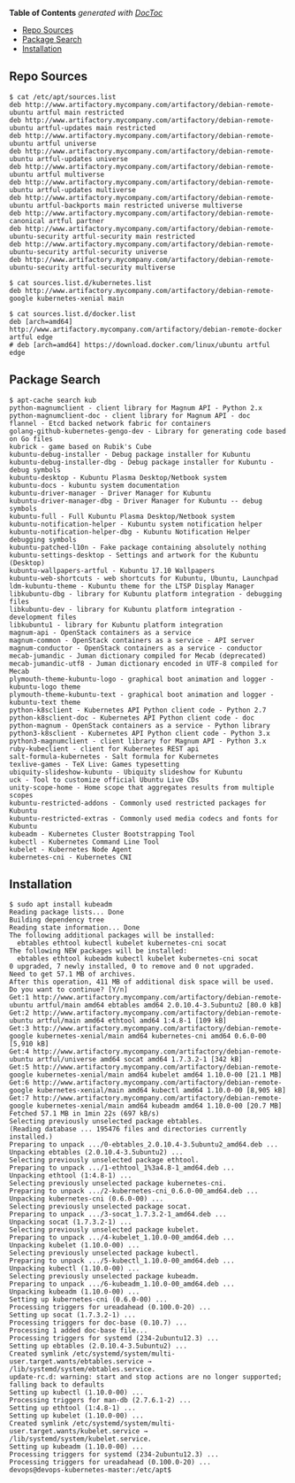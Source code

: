 <!-- START doctoc generated TOC please keep comment here to allow auto update -->
<!-- DON'T EDIT THIS SECTION, INSTEAD RE-RUN doctoc TO UPDATE -->
**Table of Contents**  *generated with [DocToc](https://github.com/thlorenz/doctoc)*

- [Repo Sources](#repo-sources)
- [Package Search](#package-search)
- [Installation](#installation)

<!-- END doctoc generated TOC please keep comment here to allow auto update -->

## Repo Sources

    $ cat /etc/apt/sources.list
    deb http://www.artifactory.mycompany.com/artifactory/debian-remote-ubuntu artful main restricted
    deb http://www.artifactory.mycompany.com/artifactory/debian-remote-ubuntu artful-updates main restricted
    deb http://www.artifactory.mycompany.com/artifactory/debian-remote-ubuntu artful universe
    deb http://www.artifactory.mycompany.com/artifactory/debian-remote-ubuntu artful-updates universe
    deb http://www.artifactory.mycompany.com/artifactory/debian-remote-ubuntu artful multiverse
    deb http://www.artifactory.mycompany.com/artifactory/debian-remote-ubuntu artful-updates multiverse
    deb http://www.artifactory.mycompany.com/artifactory/debian-remote-ubuntu artful-backports main restricted universe multiverse
    deb http://www.artifactory.mycompany.com/artifactory/debian-remote-canonical artful partner
    deb http://www.artifactory.mycompany.com/artifactory/debian-remote-ubuntu-security artful-security main restricted
    deb http://www.artifactory.mycompany.com/artifactory/debian-remote-ubuntu-security artful-security universe
    deb http://www.artifactory.mycompany.com/artifactory/debian-remote-ubuntu-security artful-security multiverse

    $ cat sources.list.d/kubernetes.list
    deb http://www.artifactory.mycompany.com/artifactory/debian-remote-google kubernetes-xenial main

    $ cat sources.list.d/docker.list
    deb [arch=amd64] http://www.artifactory.mycompany.com/artifactory/debian-remote-docker artful edge
    # deb [arch=amd64] https://download.docker.com/linux/ubuntu artful edge


## Package Search


    $ apt-cache search kub
    python-magnumclient - client library for Magnum API - Python 2.x
    python-magnumclient-doc - client library for Magnum API - doc
    flannel - Etcd backed network fabric for containers
    golang-github-kubernetes-gengo-dev - Library for generating code based on Go files
    kubrick - game based on Rubik's Cube
    kubuntu-debug-installer - Debug package installer for Kubuntu
    kubuntu-debug-installer-dbg - Debug package installer for Kubuntu - debug symbols
    kubuntu-desktop - Kubuntu Plasma Desktop/Netbook system
    kubuntu-docs - kubuntu system documentation
    kubuntu-driver-manager - Driver Manager for Kubuntu
    kubuntu-driver-manager-dbg - Driver Manager for Kubuntu -- debug symbols
    kubuntu-full - Full Kubuntu Plasma Desktop/Netbook system
    kubuntu-notification-helper - Kubuntu system notification helper
    kubuntu-notification-helper-dbg - Kubuntu Notification Helper debugging symbols
    kubuntu-patched-l10n - Fake package containing absolutely nothing
    kubuntu-settings-desktop - Settings and artwork for the Kubuntu (Desktop)
    kubuntu-wallpapers-artful - Kubuntu 17.10 Wallpapers
    kubuntu-web-shortcuts - web shortcuts for Kubuntu, Ubuntu, Launchpad
    ldm-kubuntu-theme - Kubuntu theme for the LTSP Display Manager
    libkubuntu-dbg - library for Kubuntu platform integration - debugging files
    libkubuntu-dev - library for Kubuntu platform integration - development files
    libkubuntu1 - library for Kubuntu platform integration
    magnum-api - OpenStack containers as a service
    magnum-common - OpenStack containers as a service - API server
    magnum-conductor - OpenStack containers as a service - conductor
    mecab-jumandic - Juman dictionary compiled for Mecab (deprecated)
    mecab-jumandic-utf8 - Juman dictionary encoded in UTF-8 compiled for Mecab
    plymouth-theme-kubuntu-logo - graphical boot animation and logger - kubuntu-logo theme
    plymouth-theme-kubuntu-text - graphical boot animation and logger - kubuntu-text theme
    python-k8sclient - Kubernetes API Python client code - Python 2.7
    python-k8sclient-doc - Kubernetes API Python client code - doc
    python-magnum - OpenStack containers as a service - Python library
    python3-k8sclient - Kubernetes API Python client code - Python 3.x
    python3-magnumclient - client library for Magnum API - Python 3.x
    ruby-kubeclient - client for Kubernetes REST api
    salt-formula-kubernetes - Salt formula for Kubernetes
    texlive-games - TeX Live: Games typesetting
    ubiquity-slideshow-kubuntu - Ubiquity slideshow for Kubuntu
    uck - Tool to customize official Ubuntu Live CDs
    unity-scope-home - Home scope that aggregates results from multiple scopes
    kubuntu-restricted-addons - Commonly used restricted packages for Kubuntu
    kubuntu-restricted-extras - Commonly used media codecs and fonts for Kubuntu
    kubeadm - Kubernetes Cluster Bootstrapping Tool
    kubectl - Kubernetes Command Line Tool
    kubelet - Kubernetes Node Agent
    kubernetes-cni - Kubernetes CNI

## Installation

    $ sudo apt install kubeadm
    Reading package lists... Done
    Building dependency tree
    Reading state information... Done
    The following additional packages will be installed:
      ebtables ethtool kubectl kubelet kubernetes-cni socat
    The following NEW packages will be installed:
      ebtables ethtool kubeadm kubectl kubelet kubernetes-cni socat
    0 upgraded, 7 newly installed, 0 to remove and 0 not upgraded.
    Need to get 57.1 MB of archives.
    After this operation, 411 MB of additional disk space will be used.
    Do you want to continue? [Y/n]
    Get:1 http://www.artifactory.mycompany.com/artifactory/debian-remote-ubuntu artful/main amd64 ebtables amd64 2.0.10.4-3.5ubuntu2 [80.0 kB]
    Get:2 http://www.artifactory.mycompany.com/artifactory/debian-remote-ubuntu artful/main amd64 ethtool amd64 1:4.8-1 [109 kB]
    Get:3 http://www.artifactory.mycompany.com/artifactory/debian-remote-google kubernetes-xenial/main amd64 kubernetes-cni amd64 0.6.0-00 [5,910 kB]
    Get:4 http://www.artifactory.mycompany.com/artifactory/debian-remote-ubuntu artful/universe amd64 socat amd64 1.7.3.2-1 [342 kB]
    Get:5 http://www.artifactory.mycompany.com/artifactory/debian-remote-google kubernetes-xenial/main amd64 kubelet amd64 1.10.0-00 [21.1 MB]
    Get:6 http://www.artifactory.mycompany.com/artifactory/debian-remote-google kubernetes-xenial/main amd64 kubectl amd64 1.10.0-00 [8,905 kB]
    Get:7 http://www.artifactory.mycompany.com/artifactory/debian-remote-google kubernetes-xenial/main amd64 kubeadm amd64 1.10.0-00 [20.7 MB]
    Fetched 57.1 MB in 1min 22s (697 kB/s)
    Selecting previously unselected package ebtables.
    (Reading database ... 195476 files and directories currently installed.)
    Preparing to unpack .../0-ebtables_2.0.10.4-3.5ubuntu2_amd64.deb ...
    Unpacking ebtables (2.0.10.4-3.5ubuntu2) ...
    Selecting previously unselected package ethtool.
    Preparing to unpack .../1-ethtool_1%3a4.8-1_amd64.deb ...
    Unpacking ethtool (1:4.8-1) ...
    Selecting previously unselected package kubernetes-cni.
    Preparing to unpack .../2-kubernetes-cni_0.6.0-00_amd64.deb ...
    Unpacking kubernetes-cni (0.6.0-00) ...
    Selecting previously unselected package socat.
    Preparing to unpack .../3-socat_1.7.3.2-1_amd64.deb ...
    Unpacking socat (1.7.3.2-1) ...
    Selecting previously unselected package kubelet.
    Preparing to unpack .../4-kubelet_1.10.0-00_amd64.deb ...
    Unpacking kubelet (1.10.0-00) ...
    Selecting previously unselected package kubectl.
    Preparing to unpack .../5-kubectl_1.10.0-00_amd64.deb ...
    Unpacking kubectl (1.10.0-00) ...
    Selecting previously unselected package kubeadm.
    Preparing to unpack .../6-kubeadm_1.10.0-00_amd64.deb ...
    Unpacking kubeadm (1.10.0-00) ...
    Setting up kubernetes-cni (0.6.0-00) ...
    Processing triggers for ureadahead (0.100.0-20) ...
    Setting up socat (1.7.3.2-1) ...
    Processing triggers for doc-base (0.10.7) ...
    Processing 1 added doc-base file...
    Processing triggers for systemd (234-2ubuntu12.3) ...
    Setting up ebtables (2.0.10.4-3.5ubuntu2) ...
    Created symlink /etc/systemd/system/multi-user.target.wants/ebtables.service → /lib/systemd/system/ebtables.service.
    update-rc.d: warning: start and stop actions are no longer supported; falling back to defaults
    Setting up kubectl (1.10.0-00) ...
    Processing triggers for man-db (2.7.6.1-2) ...
    Setting up ethtool (1:4.8-1) ...
    Setting up kubelet (1.10.0-00) ...
    Created symlink /etc/systemd/system/multi-user.target.wants/kubelet.service → /lib/systemd/system/kubelet.service.
    Setting up kubeadm (1.10.0-00) ...
    Processing triggers for systemd (234-2ubuntu12.3) ...
    Processing triggers for ureadahead (0.100.0-20) ...
    devops@devops-kubernetes-master:/etc/apt$
